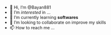 - 👋 Hi, I’m @Bayan881
- 👀 I’m <em>interested</em> in ...
- 🌱 I’m currently learning <strong>softwares</strong>
- 💞️ I’m looking to collaborate on improve my skills 
- 📫 How to reach me ...

<!---
Bayan881/Bayan881 is a ✨ special ✨ repository because its `README.md` (this file) appears on your GitHub profile.
You can click the Preview link to take a look at your changes.
--->
